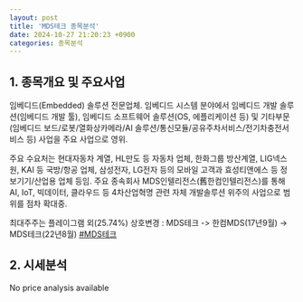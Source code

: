 ```yaml
---
layout: post
title: 'MDS테크 종목분석'
date: 2024-10-27 21:20:23 +0900
categories: 종목분석
---
```


## 1. 종목개요 및 주요사업

임베디드(Embedded) 솔루션 전문업체. 임베디드 시스템 분야에서 임베디드 개발 솔루션(임베디드 개발 툴), 임베디드 소프트웨어 솔루션(OS, 에플리케이션 등) 및 기타부문(임베디드 보드/로봇/열화상카메라/AI 솔루션/통신모듈/공유주차서비스/전기차충전서비스 등) 사업을 주요 사업으로 영위.

주요 수요처는 현대자동차 계열, HL만도 등 자동차 업체, 한화그룹 방산계열, LIG넥스원, KAI 등 국방/항공 업체, 삼성전자, LG전자 등의 모바일 고객과 효성티앤에스 등 정보기기/산업용 업체 등임. 주요 종속회사 MDS인텔리전스(舊한컴인텔리전스)를 통해 AI, IoT, 빅데이터, 클라우드 등 4차산업혁명 관련 자체 개발솔루션 위주의 사업으로 범위를 점차 확대중.

최대주주는 플레이그램 외(25.74%) 상호변경 : MDS테크 -> 한컴MDS(17년9월) -> MDS테크(22년8월)
[#MDS테크](#)

## 2. 시세분석

No price analysis available
